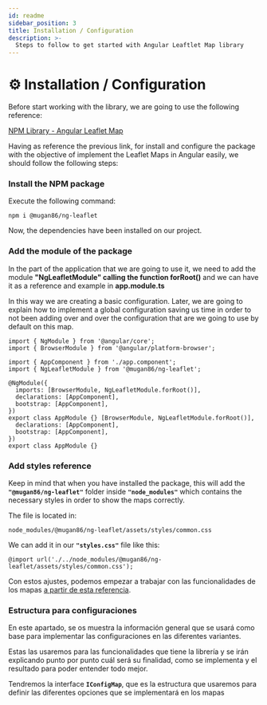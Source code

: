 ```yaml
---
id: readme
sidebar_position: 3
title: Installation / Configuration
description: >-
  Steps to follow to get started with Angular Leaftlet Map library
---
```


# ⚙ Installation / Configuration

Before start working with the library, we are going to use the following reference:

[NPM Library - Angular Leaflet Map](https://www.npmjs.com/package/@mugan86/ng-leaflet)

Having as reference the previous link, for install and configure the package with the objective of implement the Leaflet Maps in Angular easily, we should follow the following steps:

### Install the NPM package

Execute the following command:

```
npm i @mugan86/ng-leaflet
```

Now, the dependencies have been installed on our project.

### Add the module of the package

In the part of the application that we are going to use it, we need to add the module **"NgLeafletModule" calling the function forRoot()** and we can have it as a reference and example in **app.module.ts**&#x20;

In this way we are creating a basic configuration. Later, we are going to explain how to implement a global configuration saving us time in order to not been adding over and over the configuration that are we going to use by default on this map.

```
import { NgModule } from '@angular/core';
import { BrowserModule } from '@angular/platform-browser';

import { AppComponent } from './app.component';
import { NgLeafletModule } from '@mugan86/ng-leaflet';

@NgModule({
  imports: [BrowserModule, NgLeafletModule.forRoot()],
  declarations: [AppComponent],
  bootstrap: [AppComponent],
})
export class AppModule {} [BrowserModule, NgLeafletModule.forRoot()],
  declarations: [AppComponent],
  bootstrap: [AppComponent],
})
export class AppModule {}
```

### Add styles reference

Keep in mind that when you have installed the package, this will add the **`"@mugan86/ng-leaflet"`** folder inside **`"node_modules"`** which contains the necessary styles in order to show the maps correctly.

The file is located in:

```
node_modules/@mugan86/ng-leaflet/assets/styles/common.css
```

We can add it in our **`"styles.css"`** file like this:

```
@import url('./../node_modules/@mugan86/ng-leaflet/assets/styles/common.css');
```

Con estos ajustes, podemos empezar a trabajar con las funcionalidades de los mapas [a partir de esta referencia](aspectos-basicos/mapa-basico.md).

### Estructura para configuraciones

En este apartado, se os muestra la información general que se usará como base para implementar las configuraciones en las diferentes variantes.

Estas las usaremos para las funcionalidades que tiene la librería y se irán explicando punto por punto cuál será su finalidad, como se implementa y el resultado para poder entender todo mejor.

Tendremos la interface **`IConfigMap`**, que es la estructura que usaremos para definir las diferentes opciones que se implementará en los mapas
